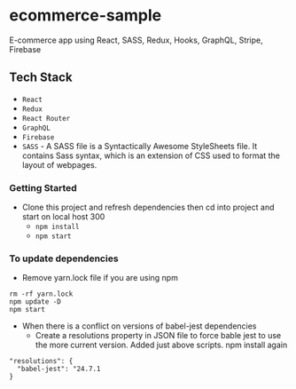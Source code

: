 # ecommerce-sample

E-commerce app using React, SASS, Redux, Hooks, GraphQL, Stripe, Firebase

## Tech Stack

- `React`
- `Redux`
- `React Router`
- `GraphQL`
- `Firebase`
- `SASS` - A SASS file is a Syntactically Awesome StyleSheets file. It contains Sass syntax, which is an extension of CSS used to format the layout of webpages.

### Getting Started

- Clone this project and refresh dependencies then cd into project and start on local host 300
  - `npm install`
  - `npm start`

### To update dependencies

- Remove yarn.lock file if you are using npm

```
rm -rf yarn.lock
npm update -D
npm start
```

- When there is a conflict on versions of babel-jest dependencies
  - Create a resolutions property in JSON file to force bable jest to use the more current version. Added just above scripts. npm install again

```
"resolutions": {
  "babel-jest": "24.7.1
}
```
